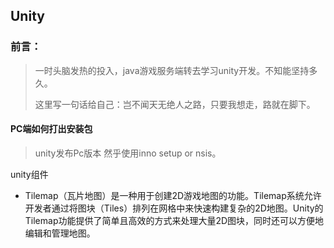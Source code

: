 ## Unity

### 前言：

> 一时头脑发热的投入，java游戏服务端转去学习unity开发。不知能坚持多久。
> 
> 这里写一句话给自己：岂不闻天无绝人之路，只要我想走，路就在脚下。

#### PC端如何打出安装包

> unity发布Pc版本  然乎使用inno setup or nsis。

unity组件
- Tilemap（瓦片地图）是一种用于创建2D游戏地图的功能。Tilemap系统允许开发者通过将图块（Tiles）排列在网格中来快速构建复杂的2D地图。Unity的Tilemap功能提供了简单且高效的方式来处理大量2D图块，同时还可以方便地编辑和管理地图。